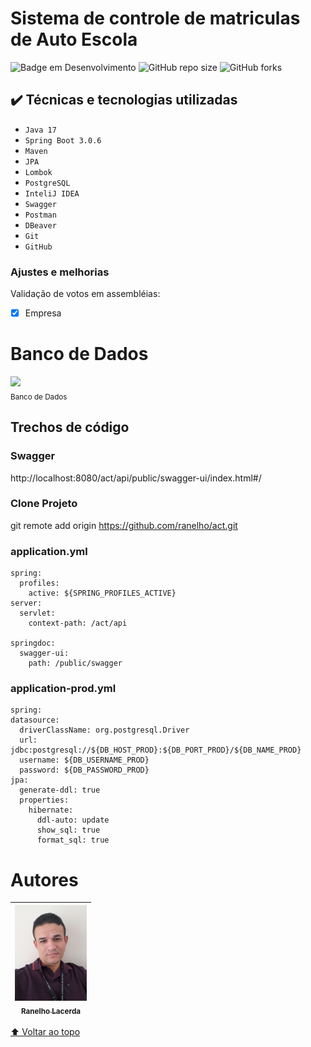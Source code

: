 # Sistema de controle de matriculas de Auto Escola

![Badge em Desenvolvimento](http://img.shields.io/static/v1?label=STATUS&message=EM%20DESENVOLVIMENTO&color=GREEN&style=for-the-badge)
![GitHub repo size](https://img.shields.io/github/repo-size/iuricode/README-template?style=for-the-badge)
![GitHub forks](https://img.shields.io/github/forks/iuricode/README-template?style=for-the-badge)

## ✔️ Técnicas e tecnologias utilizadas

- ``Java 17``
- ``Spring Boot 3.0.6``
- ``Maven``
- ``JPA``
- ``Lombok``
- ``PostgreSQL``
- ``InteliJ IDEA``
- ``Swagger``
- ``Postman``
- ``DBeaver``
- ``Git``
- ``GitHub``

### Ajustes e melhorias

Validação de votos em assembléias:

- [X] Empresa

# Banco de Dados
<img src="Banco.png" width=650><br><sub>Banco de Dados</sub>

## Trechos de código

### Swagger
http://localhost:8080/act/api/public/swagger-ui/index.html#/

### Clone Projeto
git remote add origin https://github.com/ranelho/act.git

### application.yml

```
spring:
  profiles:
    active: ${SPRING_PROFILES_ACTIVE}
server:
  servlet:
    context-path: /act/api

springdoc:
  swagger-ui:
    path: /public/swagger
```

### application-prod.yml
```
spring:
datasource:
  driverClassName: org.postgresql.Driver
  url: jdbc:postgresql://${DB_HOST_PROD}:${DB_PORT_PROD}/${DB_NAME_PROD}
  username: ${DB_USERNAME_PROD}
  password: ${DB_PASSWORD_PROD}
jpa:
  generate-ddl: true
  properties:
    hibernate:
      ddl-auto: update
      show_sql: true
      format_sql: true
```

# Autores

| [<img src="perfil2.jpg" width=115><br><sub>Ranelho Lacerda</sub>](https://github.com/ranelho) |
|:---------------------------------------------------------------------------------------------:|

[⬆ Voltar ao topo](https://github.com/ranelho/act)<br>